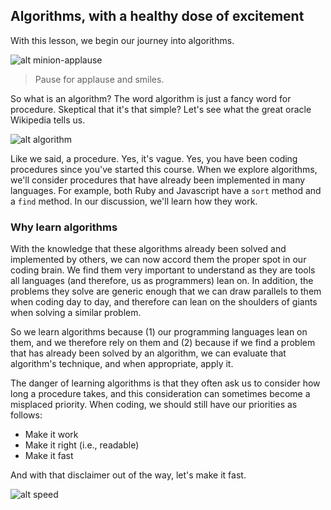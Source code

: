 ## Algorithms, with a healthy dose of excitement

With this lesson, we begin our journey into algorithms.  

![alt minion-applause](	https://s3-us-west-2.amazonaws.com/curriculum-content/web-development/algorithms/minions_applause.jpg)
> Pause for applause and smiles.  

So what is an algorithm?  The word algorithm is just a fancy word for procedure. Skeptical that it's that simple? Let's see what the great oracle Wikipedia tells us.


![alt algorithm](https://s3-us-west-2.amazonaws.com/curriculum-content/web-development/algorithms/algorithm.jpg)

Like we said, a procedure. Yes, it's vague. Yes, you have been coding procedures since you've started this course. When we explore algorithms, we'll consider procedures that have already been implemented in many languages. For example, both Ruby and Javascript have a `sort` method and a `find` method. In our discussion, we'll learn how they work.

### Why learn algorithms

With the knowledge that these algorithms already been solved and implemented by others, we can now accord them the proper spot in our coding brain.  We find them very important to understand as they are tools all languages (and therefore, us as programmers) lean on.  In addition, the problems they solve are generic enough that we can draw parallels to them when coding day to day, and therefore can lean on the shoulders of giants when solving a similar problem.  

So we learn algorithms because (1) our programming languages lean on them, and we therefore rely on them and (2) because if we find a problem that has already been solved by an algorithm, we can evaluate that algorithm's technique, and when appropriate, apply it.  

The danger of learning algorithms is that they often ask us to consider how long a procedure takes, and this consideration can sometimes become a misplaced priority.  When coding, we should still have our priorities as follows:

  * Make it work
  * Make it right (i.e., readable)
  * Make it fast

And with that disclaimer out of the way, let's make it fast.

![alt speed](	https://s3-us-west-2.amazonaws.com/curriculum-content/web-development/algorithms/increase-website-speed.jpg)

